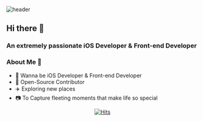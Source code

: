![header](https://capsule-render.vercel.app/api?type=waving&color=timeGradient&height=300&section=header&text=HAN%20&fontSize=90&fontColor=)

## Hi there 👋
### An extremely passionate iOS Developer & Front-end Developer

### About Me 🥳

* 📱 Wanna be iOS Developer & Front-end Developer
* 🥰 Open-Source Contributor
* ✈️ Exploring new places
* 📷 To Capture fleeting moments that make life so special

<div align=center>



<div align=center>
    
 [![Hits](https://hits.seeyoufarm.com/api/count/incr/badge.svg?url=https%3A%2F%2Fgithub.com%2FLeehanChoi&count_bg=%2389A0F1&title_bg=%23555555&icon=&icon_color=%23E7E7E7&title=hits&edge_flat=false)](https://hits.seeyoufarm.com)
    
  </div>
